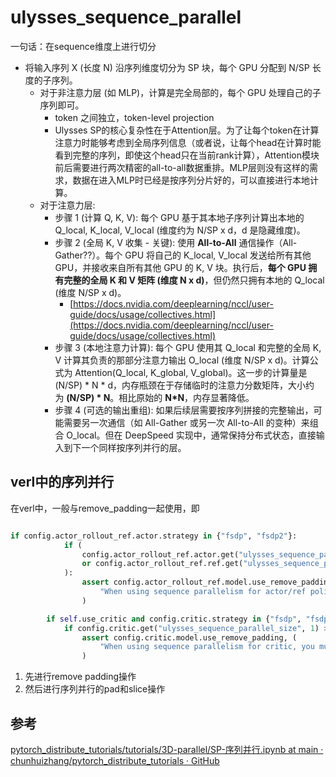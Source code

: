 # ulysses_sequence_parallel

一句话：在sequence维度上进行切分





- 将输入序列 X (长度 N) 沿序列维度切分为 SP 块，每个 GPU 分配到 N/SP 长度的子序列。
    - 对于非注意力层 (如 MLP)，计算是完全局部的，每个 GPU 处理自己的子序列即可。
        - token 之间独立，token-level projection
        - Ulysses SP的核心复杂性在于Attention层。为了让每个token在计算注意力时能够考虑到全局序列信息（或者说，让每个head在计算时能看到完整的序列，即使这个head只在当前rank计算），Attention模块前后需要进行两次精密的all-to-all数据重排。MLP层则没有这样的需求，数据在进入MLP时已经是按序列分片好的，可以直接进行本地计算。
    - 对于注意力层:
        - 步骤 1 (计算 Q, K, V): 每个 GPU 基于其本地子序列计算出本地的 Q_local, K_local, V_local (维度约为 N/SP x d，d 是隐藏维度)。
        - 步骤 2 (全局 K, V 收集 - 关键): 使用 **All-to-All** 通信操作（All-Gather??）。每个 GPU 将自己的 K_local, V_local 发送给所有其他 GPU，并接收来自所有其他 GPU 的 K, V 块。执行后，**每个 GPU 拥有完整的全局 K 和 V 矩阵 (维度 N x d)**，但仍然只拥有本地的 Q_local (维度 N/SP x d)。
            - [https://docs.nvidia.com/deeplearning/nccl/user-guide/docs/usage/collectives.html](https://docs.nvidia.com/deeplearning/nccl/user-guide/docs/usage/collectives.html)
        - 步骤 3 (本地注意力计算): 每个 GPU 使用其 Q_local 和完整的全局 K, V 计算其负责的那部分注意力输出 O_local (维度 N/SP x d)。计算公式为 Attention(Q_local, K_global, V_global)。这一步的计算量是 (N/SP) * N * d，内存瓶颈在于存储临时的注意力分数矩阵，大小约为 **(N/SP) * N**。相比原始的 **N*N**，内存显著降低。
        - 步骤 4 (可选的输出重组): 如果后续层需要按序列拼接的完整输出，可能需要另一次通信（如 All-Gather 或另一次 All-to-All 的变种）来组合 O_local。但在 DeepSpeed 实现中，通常保持分布式状态，直接输入到下一个同样按序列并行的层。



## verl中的序列并行

在verl中，一般与remove_padding一起使用，即
```python

if config.actor_rollout_ref.actor.strategy in {"fsdp", "fsdp2"}:
            if (
                config.actor_rollout_ref.actor.get("ulysses_sequence_parallel_size", 1) > 1
                or config.actor_rollout_ref.ref.get("ulysses_sequence_parallel_size", 1) > 1
            ):
                assert config.actor_rollout_ref.model.use_remove_padding, (
                    "When using sequence parallelism for actor/ref policy, you must enable `use_remove_padding`."
                )

        if self.use_critic and config.critic.strategy in {"fsdp", "fsdp2"}:
            if config.critic.get("ulysses_sequence_parallel_size", 1) > 1:
                assert config.critic.model.use_remove_padding, (
                    "When using sequence parallelism for critic, you must enable `use_remove_padding`."
                )
```
 
 1. 先进行remove padding操作
2. 然后进行序列并行的pad和slice操作
## 参考

[pytorch\_distribute\_tutorials/tutorials/3D-parallel/SP-序列并行.ipynb at main · chunhuizhang/pytorch\_distribute\_tutorials · GitHub](https://github.com/chunhuizhang/pytorch_distribute_tutorials/blob/main/tutorials/3D-parallel/SP-%E5%BA%8F%E5%88%97%E5%B9%B6%E8%A1%8C.ipynb)

